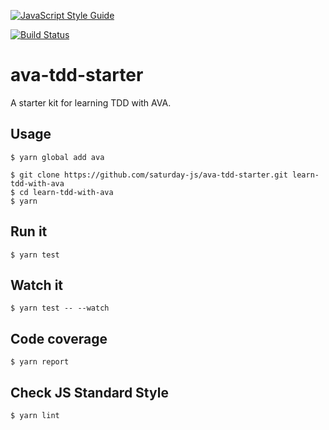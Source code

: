 [![JavaScript Style Guide](https://img.shields.io/badge/code_style-standard-brightgreen.svg)](https://standardjs.com)

[![Build Status](https://travis-ci.org/saturday-js/ava-tdd-starter.svg?branch=master)](https://travis-ci.org/saturday-js/ava-tdd-starter)

# ava-tdd-starter
A starter kit for learning TDD with AVA.

## Usage
```
$ yarn global add ava
```

```
$ git clone https://github.com/saturday-js/ava-tdd-starter.git learn-tdd-with-ava
$ cd learn-tdd-with-ava
$ yarn
```

## Run it
```
$ yarn test
```

## Watch it
```
$ yarn test -- --watch
```

## Code coverage
```
$ yarn report
```

## Check JS Standard Style
```
$ yarn lint
```
